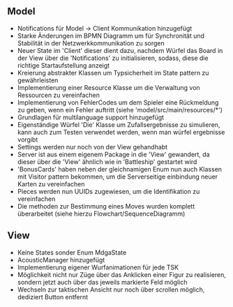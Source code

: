 ## Model

- Notifications für Model -> Client Kommunikation hinzugefügt
- Starke Änderungen im BPMN Diagramm um für Synchronität und Stabilität in der Netzwerkkommunikation zu sorgen
- Neuer State im 'Client' dieser dient dazu, nachdem Würfel das Board in der View über die 'Notifications' zu initialisieren,
  sodass, diese die richtige Startaufstellung anzeigt
- Kreierung abstrakter Klassen um Typsicherheit im State pattern zu gewährleisten
- Implementierung einer Resource Klasse um die Verwaltung von Ressourcen zu vereinfachen
- Implementierung von FehlerCodes um dem Spieler eine Rückmeldung zu geben, wenn ein Fehler auftritt (siehe 'model/src/main/resources/*')
- Grundlagen für multilanguage support hinzugefügt
- Eigenständige Würfel 'Die' Klasse um Zufallsergebnisse zu simulieren, kann auch zum Testen verwendet werden, wenn man würfel ergebnisse vorgibt
- Settings werden nur noch von der View gehandhabt
- Server ist aus einem eigenem Package in die 'View' gewandert, da dieser über die 'View' ähnlich wie in 'Battleship' gestartet wird
- 'BonusCards' haben neben der gleichnamigen Enum nun auch Klassen mit Visitor pattern bekommen, um die Serverseitige einbindung neuer Karten zu vereinfachen
- Pieces werden nun UUIDs zugewiesen, um die Identifikation zu vereinfachen
- Die methoden zur Bestimmung eines Moves wurden komplett überarbeitet (siehe hierzu Flowchart/SequenceDiagramm)

## View

- Keine States sonder Enum MdgaState
- AcousticManager hinzugefügt
- Implementierung eigener Wurfanimationen für jede TSK
- Möglichkeit nicht nur Züge über das Anklicken einer Figur zu realisieren, sondern jetzt auch über das jeweils markierte Feld möglich
- Wechseln zur taktischen Ansicht nur noch über scrollen möglich, dediziert Button entfernt